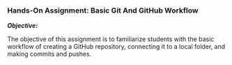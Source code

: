 ### Hands-On Assignment: Basic Git And GitHub Workflow

***Objective:***

The objective of this assignment is to familiarize students with the basic workflow of creating a GitHub repository, connecting it to a local folder, and making commits and pushes.